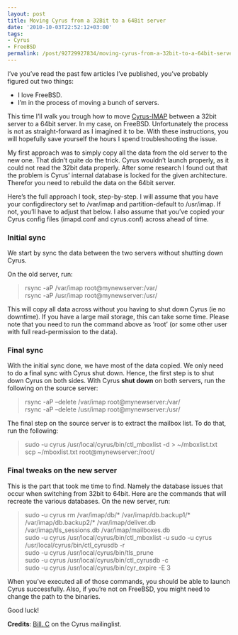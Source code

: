 ```yaml
---
layout: post
title: Moving Cyrus from a 32Bit to a 64Bit server
date: '2010-10-03T22:52:12+03:00'
tags:
- Cyrus
- FreeBSD
permalink: /post/92729927834/moving-cyrus-from-a-32bit-to-a-64bit-server
---
```

I’ve you’ve read the past few articles I’ve published, you’ve probably figured out two things:

*   I love FreeBSD.
*   I’m in the process of moving a bunch of servers.

This time I’ll walk you trough how to move [Cyrus-IMAP](http://www.cyrusimap.org/) between a 32bit server to a 64bit server. In my case, on FreeBSD. Unfortunately the process is not as straight-forward as I imagined it to be. With these instructions, you will hopefully save yourself the hours I spend troubleshooting the issue.

My first approach was to simply copy all the data from the old server to the new one. That didn’t quite do the trick. Cyrus wouldn’t launch properly, as it could not read the 32bit data properly. After some research I found out that the problem is Cyrus’ internal database is locked for the given architecture. Therefor you need to rebuild the data on the 64bit server.

Here’s the full approach I took, step-by-step. I will assume that you have your configdirectory set to /var/imap and partition-default to /usr/imap. If not, you’ll have to adjust that below. I also assume that you’ve copied your Cyrus config files (imapd.conf and cyrus.conf) across ahead of time.  

### Initial sync

We start by sync the data between the two servers without shutting down Cyrus.

On the old server, run:

> rsync -aP /var/imap root@mynewserver:/var/  
> rsync -aP /usr/imap root@mynewserver:/usr/

This will copy all data across without you having to shut down Cyrus (ie no downtime). If you have a large mail storage, this can take some time. Please note that you need to run the command above as ‘root’ (or some other user with full read-permission to the data).

### Final sync

With the initial sync done, we have most of the data copied. We only need to do a final sync with Cyrus shut down. Hence, the first step is to shut down Cyrus on both sides. With Cyrus **shut down** on both servers, run the following on the source server:

> rsync -aP –delete /var/imap root@mynewserver:/var/  
> rsync -aP –delete /usr/imap root@mynewserver:/usr/

The final step on the source server is to extract the mailbox list. To do that, run the following:

> sudo -u cyrus /usr/local/cyrus/bin/ctl_mboxlist -d > ~/mboxlist.txt  
> scp ~/mboxlist.txt root@mynewserver:/root/

### Final tweaks on the new server

This is the part that took me time to find. Namely the database issues that occur when switching from 32bit to 64bit. Here are the commands that will recreate the various databases. On the new server, run:

> sudo -u cyrus rm /var/imap/db/* /var/imap/db.backup1/* /var/imap/db.backup2/* /var/imap/deliver.db /var/imap/tls_sessions.db /var/imap/mailboxes.db  
> sudo -u cyrus /usr/local/cyrus/bin/ctl\_mboxlist -u sudo -u cyrus /usr/local/cyrus/bin/ctl\_cyrusdb -r  
> sudo -u cyrus /usr/local/cyrus/bin/tls_prune  
> sudo -u cyrus /usr/local/cyrus/bin/ctl_cyrusdb -c  
> sudo -u cyrus /usr/local/cyrus/bin/cyr_expire -E 3

When you’ve executed all of those commands, you should be able to launch Cyrus successfully. Also, if you’re not on FreeBSD, you might need to change the path to the binaries.

Good luck!

**Credits**: [Bill. C](http://www.mail-archive.com/info-cyrus@lists.andrew.cmu.edu/msg38092.html) on the Cyrus mailinglist.
